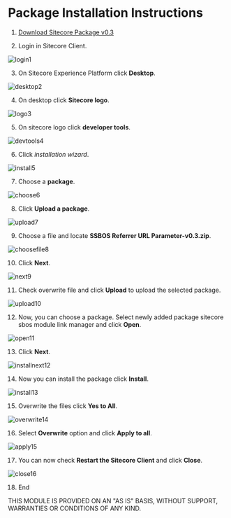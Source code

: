 # Package Installation Instructions

1. [Download Sitecore Package v0.3](https://github.com/raseniero/Sitecore.SBOS.ReferrerUrlParameters)

2. Login in Sitecore Client.

![login1](https://cloud.githubusercontent.com/assets/2329372/26513445/542bffa8-4220-11e7-849f-e3c499dd596d.png)

3. On Sitecore Experience Platform click **Desktop**.

![desktop2](https://cloud.githubusercontent.com/assets/2329372/26513447/543a374e-4220-11e7-9db8-04ac0bd472ae.png)

4. On desktop click **Sitecore logo**.

![logo3](https://cloud.githubusercontent.com/assets/2329372/26513443/542845b6-4220-11e7-9a93-d5560af78893.png)

5. On sitecore logo click **developer tools**.

![devtools4](https://cloud.githubusercontent.com/assets/2329372/26513444/5428a8b2-4220-11e7-8d4f-eea97afc3fc3.png)

6. Click *installation wizard*.

![install5](https://cloud.githubusercontent.com/assets/2329372/26513446/542e2fee-4220-11e7-8d12-9cd93065f2c2.png)

7. Choose a **package**.

![choose6](https://cloud.githubusercontent.com/assets/2329372/26513442/54191e9c-4220-11e7-8a84-65ce8b6854fb.png)

8. Click **Upload a package**.

![upload7](https://cloud.githubusercontent.com/assets/2329372/26513439/540501a0-4220-11e7-9b1f-8242ebb9747f.png)

9. Choose a file and locate **SSBOS Referrer URL Parameter-v0.3.zip**.

![choosefile8](https://cloud.githubusercontent.com/assets/2329372/26513441/5408e34c-4220-11e7-85ed-9f4bf56396e2.png)

10. Click **Next**.

![next9](https://cloud.githubusercontent.com/assets/2329372/26513438/540498be-4220-11e7-8797-85ede4267079.png)

11. Check overwrite file and click **Upload** to upload the selected package.

![upload10](https://cloud.githubusercontent.com/assets/2329372/26513437/5404535e-4220-11e7-9ff3-28f3b47285bf.png)

12. Now, you can choose a package. Select newly added package sitecore sbos module link manager and click **Open**.

![open11](https://cloud.githubusercontent.com/assets/2329372/26513440/5405ce50-4220-11e7-8bfb-0aebb7a04ce7.png)

13. Click **Next**.

![installnext12](https://cloud.githubusercontent.com/assets/2329372/26513436/53dc75a0-4220-11e7-9641-759ca5c9c60d.png)

14. Now you can install the package click **Install**.

![install13](https://cloud.githubusercontent.com/assets/2329372/26513435/53dc5b74-4220-11e7-8f51-3b3781921544.png)

15. Overwrite the files click **Yes to All**.

![overwrite14](https://cloud.githubusercontent.com/assets/2329372/26513433/53dba5c6-4220-11e7-80a8-dd6138cdf073.png)

16. Select **Overwrite** option and click **Apply to all**.

![apply15](https://cloud.githubusercontent.com/assets/2329372/26513434/53dc2dfc-4220-11e7-98bd-1dcdc5881308.png)

17. You can now check **Restart the Sitecore Client** and click **Close**.

![close16](https://cloud.githubusercontent.com/assets/2329372/26513432/53db9f5e-4220-11e7-8fdb-fb8f77609d97.png)

18. End

THIS MODULE IS PROVIDED ON AN "AS IS" BASIS, WITHOUT SUPPORT, WARRANTIES OR CONDITIONS OF ANY KIND.
